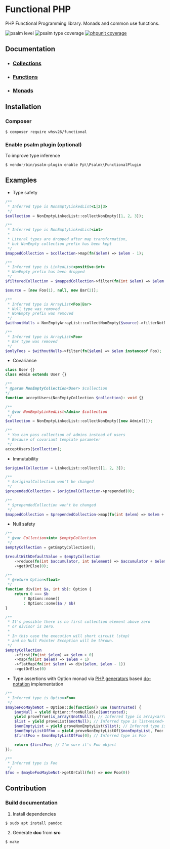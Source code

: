 # Functional PHP
PHP Functional Programming library. Monads and common use functions.

![psalm level](https://shepherd.dev/github/whsv26/functional/level.svg)
![psalm type coverage](https://shepherd.dev/github/whsv26/functional/coverage.svg)
[![phpunit coverage](https://coveralls.io/repos/github/whsv26/functional/badge.svg)](https://coveralls.io/github/whsv26/functional)

## Documentation
- ### [Collections](doc/Collections.md)
- ### [Functions](doc/Functions.md)
- ### [Monads](doc/Monads.md)


## Installation

### Composer 

```console
$ composer require whsv26/functional
```

### Enable psalm plugin (optional)
To improve type inference

```console
$ vendor/bin/psalm-plugin enable Fp\\Psalm\\FunctionalPlugin
```


## Examples

- Type safety
```php
/**
 * Inferred type is NonEmptyLinkedList<1|2|3>
 */
$collection = NonEmptyLinkedList::collectNonEmpty([1, 2, 3]);

/**
 * Inferred type is NonEmptyLinkedList<int>
 * 
 * Literal types are dropped after map transformation,
 * but NonEmpty collection prefix has been kept
 */
$mappedCollection = $collection->map(fn($elem) => $elem - 1);

/**
 * Inferred type is LinkedList<positive-int>
 * NonEmpty prefix has been dropped
 */
$filteredCollection = $mappedCollection->filter(fn(int $elem) => $elem > 0);
```
```php
$source = [new Foo(1), null, new Bar(2)];

/**
 * Inferred type is ArrayList<Foo|Bar>
 * Null type was removed
 * NonEmpty prefix was removed
 */
$withoutNulls = NonEmptyArrayList::collectNonEmpty($source)->filterNotNull();

/**
 * Inferred type is ArrayList<Foo>
 * Bar type was removed
 */
$onlyFoos = $withoutNulls->filter(fn($elem) => $elem instanceof Foo);

```

- Covariance
```php
class User {}
class Admin extends User {}

/**
* @param NonEmptyCollection<User> $collection
*/
function acceptUsers(NonEmptyCollection $collection): void {}

/** 
 * @var NonEmptyLinkedList<Admin> $collection 
 */
$collection = NonEmptyLinkedList::collectNonEmpty([new Admin()]);

/**
 * You can pass collection of admins instead of users
 * Because of covariant template parameter
 */
acceptUsers($collection);
```

- Immutability
```php
$originalCollection = LinkedList::collect([1, 2, 3]);

/**
 * $originalCollection won't be changed
 */
$prependedCollection = $originalCollection->prepended(0);

/**
 * $prependedCollection won't be changed
 */
$mappedCollection = $prependedCollection->map(fn(int $elem) => $elem + 1);
```

- Null safety
```php
/**
 * @var Collection<int> $emptyCollection 
 */
$emptyCollection = getEmptyCollection();

$resultWithDefaultValue = $emptyCollection
    ->reduce(fn(int $accumulator, int $element) => $accumulator + $element)
    ->getOrElse(0);

/**
 * @return Option<float>
 */
function div(int $a, int $b): Option {
    return 0 === $b 
        ? Option::none()
        : Option::some($a / $b)
}

/**
 * It's possible there is no first collection element above zero
 * or divisor is zero.
 *
 * In this case the execution will short circuit (stop)
 * and no Null Pointer Exception will be thrown.
 */
$emptyCollection
    ->first(fn(int $elem) => $elem > 0)
    ->map(fn(int $elem) => $elem + 1)
    ->flatMap(fn(int $elem) => div($elem, $elem - 1))
    ->getOrElse(0)
```

- Type assertions with Option monad via [PHP generators](https://www.php.net/manual/en/language.generators.syntax.php) based [do-notation](https://en.wikibooks.org/wiki/Haskell/do_notation) implementation
```php
/**
 * Inferred type is Option<Foo> 
 */ 
$maybeFooMaybeNot = Option::do(function() use ($untrusted) {
    $notNull = yield Option::fromNullable($untrusted);
    yield proveTrue(is_array($notNull)); // Inferred type is array<array-key, mixed> 
    $list = yield proveList($notNull); // Inferred type is list<mixed>
    $nonEmptyList = yield proveNonEmptyList($list); // Inferred type is non-empty-list<mixed>
    $nonEmptyListOfFoo = yield proveNonEmptyListOf($nonEmptyList, Foo::class); // Inferred type is non-empty-list<Foo>
    $firstFoo = $nonEmptyListOfFoo[0]; // Inferred type is Foo

    return $firstFoo; // I'm sure it's Foo object
});

/**
 * Inferred type is Foo
 */
$foo = $maybeFooMaybeNot->getOrCall(fn() => new Foo(0))
```


## Contribution

### Build documentation

1) Install dependencies
  ```console
  $ sudo apt install pandoc
  ```

2) Generate **doc** from **src**
  ```console
  $ make
  ```
